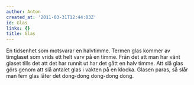 ```yaml
---
author: Anton
created_at: '2011-03-31T12:44:03Z'
id: Glas
links: {}
title: Glas
---
```


En tidsenhet som motsvarar en halvtimme. Termen glas kommer av timglaset som vrids ett helt varv på
en timme. Från det att man har vänt glaset tills det att det har runnit ut har det gått en halv
timme. Att slå glas görs genom att slå antalet glas i vakten på en klocka. Glasen paras, så slår man
fem glas låter det dong-dong dong-dong dong.
